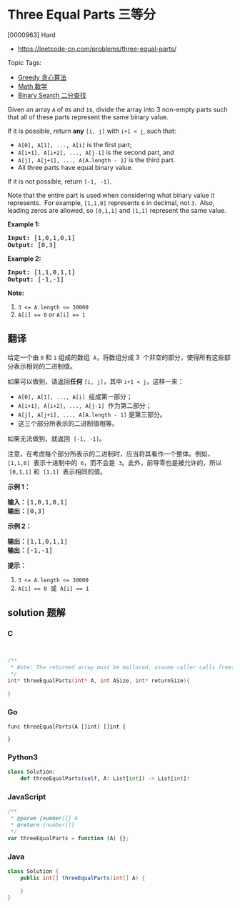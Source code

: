# Three Equal Parts 三等分

[0000963] Hard

- https://leetcode-cn.com/problems/three-equal-parts/

Topic Tags:

- [Greedy 贪心算法](https://leetcode-cn.com/tag/greedy/)
- [Math 数学](https://leetcode-cn.com/tag/math/)
- [Binary Search 二分查找](https://leetcode-cn.com/tag/binary-search/)

Given an array `A` of `0`s and `1`s, divide the array into 3 non-empty parts such that all of these parts represent the same binary value.

If it is possible, return **any** `[i, j]` with `i+1 < j`, such that:

- `A[0], A[1], ..., A[i]` is the first part;
- `A[i+1], A[i+2], ..., A[j-1]` is the second part, and
- `A[j], A[j+1], ..., A[A.length - 1]` is the third part.
- All three parts have equal binary value.

If it is not possible, return `[-1, -1]`.

Note that the entire part is used when considering what binary value it represents.  For example, `[1,1,0]` represents `6` in decimal, not `3`.  Also, leading zeros are allowed, so `[0,1,1]` and `[1,1]` represent the same value.

**Example 1:**

<pre><strong>Input: </strong><span id="example-input-1-1">[1,0,1,0,1]</span>
<strong>Output: </strong><span id="example-output-1">[0,3]</span>
</pre>

**Example 2:**

<pre><strong>Input: </strong><span id="example-input-2-1">[1,1,0,1,1]</span>
<strong>Output: </strong><span id="example-output-2">[-1,-1]</span></pre>

**Note:**

1.  `3 <= A.length <= 30000`
2.  `A[i] == 0` or `A[i] == 1`

## 翻译

给定一个由 `0` 和 `1` 组成的数组  `A`，将数组分成 3  个非空的部分，使得所有这些部分表示相同的二进制值。

如果可以做到，请返回**任何** `[i, j]`，其中 `i+1 < j`，这样一来：

- `A[0], A[1], ..., A[i]`  组成第一部分；
- `A[i+1], A[i+2], ..., A[j-1]`  作为第二部分；
- `A[j], A[j+1], ..., A[A.length - 1]` 是第三部分。
- 这三个部分所表示的二进制值相等。

如果无法做到，就返回  `[-1, -1]`。

注意，在考虑每个部分所表示的二进制时，应当将其看作一个整体。例如，`[1,1,0]`  表示十进制中的  `6`，而不会是  `3`。此外，前导零也是被允许的，所以  `[0,1,1]` 和  `[1,1]`  表示相同的值。

**示例 1：**

<pre><strong>输入：</strong>[1,0,1,0,1]
<strong>输出：</strong>[0,3]
</pre>

**示例 2：**

<pre><strong>输出：</strong>[1,1,0,1,1]
<strong>输出：</strong>[-1,-1]</pre>

**提示：**

1.  `3 <= A.length <= 30000`
2.  `A[i] == 0`  或  `A[i] == 1`

## solution 题解

### C

```c


/**
 * Note: The returned array must be malloced, assume caller calls free().
 */
int* threeEqualParts(int* A, int ASize, int* returnSize){

}


```

### Go

```golang
func threeEqualParts(A []int) []int {

}
```

### Python3

```python
class Solution:
    def threeEqualParts(self, A: List[int]) -> List[int]:

```

### JavaScript

```javascript
/**
 * @param {number[]} A
 * @return {number[]}
 */
var threeEqualParts = function (A) {};
```

### Java

```java
class Solution {
    public int[] threeEqualParts(int[] A) {

    }
}
```
